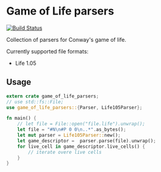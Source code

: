 # Game of Life parsers

[![Build Status](https://travis-ci.org/Leopard2A5/game-of-life-parsers.svg?branch=master)](https://travis-ci.org/Leopard2A5/game-of-life-parsers)

Collection of parsers for Conway's game of life.

Currently supported file formats:

* Life 1.05

## Usage
```rust
extern crate game_of_life_parsers;
// use std::fs::File;
use game_of_life_parsers::{Parser, Life105Parser};

fn main() {
    // let file = File::open("file.life").unwrap();
    let file = "#N\n#P 0 0\n..*".as_bytes();
    let mut parser = Life105Parser::new();
    let game_descriptor =  parser.parse(file).unwrap();
    for live_cell in game_descriptor.live_cells() {
        // iterate overe live cells
    }
}
```
